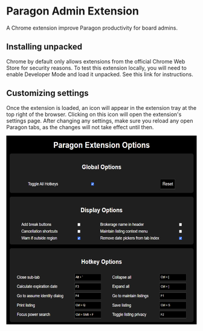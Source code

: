 # Paragon Admin Extension

A Chrome extension improve Paragon productivity for board admins.

## Installing unpacked

Chrome by default only allows extensions from the official Chrome Web Store for security reasons. To test this extension locally, you will need to enable Developer Mode and load it unpacked. See this link for instructions.

## Customizing settings

Once the extension is loaded, an icon will appear in the extension tray at the top right of the browser. Clicking on this icon will open the extension's settings page. After changing any settings, make sure you reload any open Paragon tabs, as the changes will not take effect until then.

<img height="500px" src="./ParagonExtensionSettings.png"></img>

